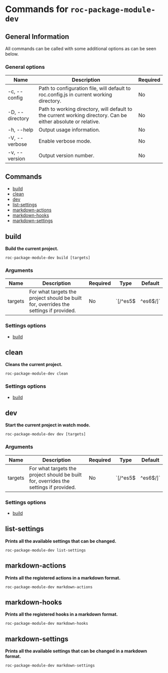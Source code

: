 # Commands for `roc-package-module-dev`

## General Information
All commands can be called with some additional options as can be seen below.

### General options

| Name            | Description                                                                                                   | Required |
| --------------- | ------------------------------------------------------------------------------------------------------------- | -------- |
| -c, --config    | Path to configuration file, will default to roc.config.js in current working directory.                       | No       |
| -D, --directory | Path to working directory, will default to the current working directory. Can be either absolute or relative. | No       |
| -h, --help      | Output usage information.                                                                                     | No       |
| -V, --verbose   | Enable verbose mode.                                                                                          | No       |
| -v, --version   | Output version number.                                                                                        | No       |

## Commands
* [build](#build)
* [clean](#clean)
* [dev](#dev)
* [list-settings](#list-settings)
* [markdown-actions](#markdown-actions)
* [markdown-hooks](#markdown-hooks)
* [markdown-settings](#markdown-settings)

## build
__Build the current project.__

```
roc-package-module-dev build [targets]
```

### Arguments

| Name    | Description                                                                           | Required | Type              | Default |
| ------- | ------------------------------------------------------------------------------------- | -------- | ----------------- | ------- |
| targets | For what targets the project should be built for, overrides the settings if provided. | No       | `[/^es5$|^es6$/]` |         |

### Settings options
* [build](/dev/docs/Settings.md#build)

## clean
__Cleans the current project.__

```
roc-package-module-dev clean
```

### Settings options
* [build](/dev/docs/Settings.md#build)

## dev
__Start the current project in watch mode.__

```
roc-package-module-dev dev [targets]
```

### Arguments

| Name    | Description                                                                           | Required | Type              | Default |
| ------- | ------------------------------------------------------------------------------------- | -------- | ----------------- | ------- |
| targets | For what targets the project should be built for, overrides the settings if provided. | No       | `[/^es5$|^es6$/]` |         |

### Settings options
* [build](/dev/docs/Settings.md#build)

## list-settings
__Prints all the available settings that can be changed.__

```
roc-package-module-dev list-settings
```

## markdown-actions
__Prints all the registered actions in a markdown format.__

```
roc-package-module-dev markdown-actions
```

## markdown-hooks
__Prints all the registered hooks in a markdown format.__

```
roc-package-module-dev markdown-hooks
```

## markdown-settings
__Prints all the available settings that can be changed in a markdown format.__

```
roc-package-module-dev markdown-settings
```

